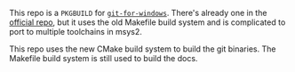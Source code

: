 This repo is a `PKGBUILD` for [`git-for-windows`](https://github.com/git-for-windows/).
There's already one in the [official repo](https://github.com/git-for-windows/MINGW-packages/tree/main/mingw-w64-git),
but it uses the old Makefile build system and is complicated to port to multiple toolchains in msys2.

This repo uses the new CMake build system to build the git binaries.
The Makefile build system is still used to build the docs.
